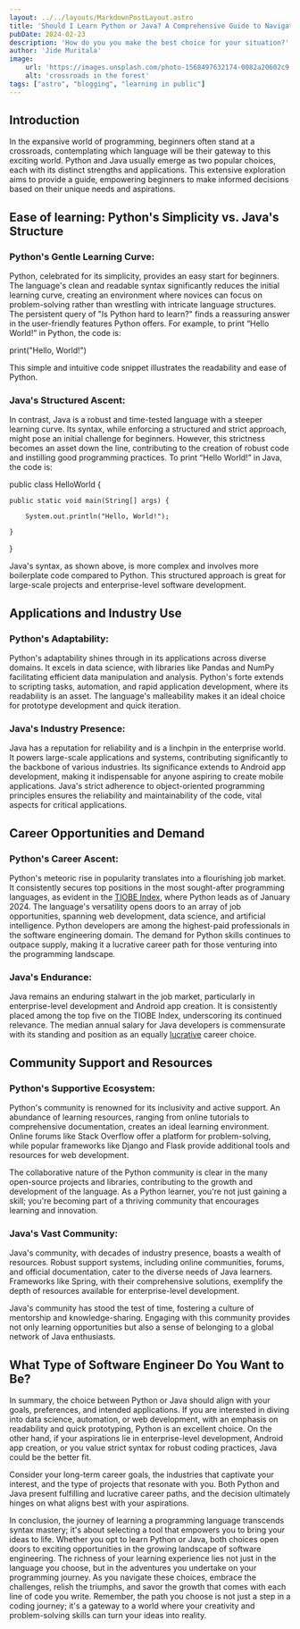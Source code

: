 ```yaml
---
layout: ../../layouts/MarkdownPostLayout.astro
title: 'Should I Learn Python or Java? A Comprehensive Guide to Navigating the Crossroad'
pubDate: 2024-02-23
description: 'How do you you make the best choice for your situation?'
author: 'Jide Muritala'
image:
    url: 'https://images.unsplash.com/photo-1568497632174-0082a20602c9'
    alt: 'crossroads in the forest'
tags: ["astro", "blogging", "learning in public"]
---
```


## Introduction 

In the expansive world of programming, beginners often stand at a crossroads, contemplating which language will be their gateway to this exciting world. Python and Java usually emerge as two popular choices, each with its distinct strengths and applications. This extensive exploration aims to provide a guide, empowering beginners to make informed decisions based on their unique needs and aspirations. 

## Ease of learning: Python's Simplicity vs. Java's Structure  

### Python's Gentle Learning Curve: 

Python, celebrated for its simplicity, provides an easy start for beginners. The language's clean and readable syntax significantly reduces the initial learning curve, creating an environment where novices can focus on problem-solving rather than wrestling with intricate language structures. The persistent query of "Is Python hard to learn?" finds a reassuring answer in the user-friendly features Python offers. For example, to print “Hello World!” in Python, the code is: 

print("Hello, World!") 

This simple and intuitive code snippet illustrates the readability and ease of Python. 

### Java's Structured Ascent: 

In contrast, Java is a robust and time-tested language with a steeper learning curve. Its syntax, while enforcing a structured and strict approach, might pose an initial challenge for beginners. However, this strictness becomes an asset down the line, contributing to the creation of robust code and instilling good programming practices. To print “Hello World!” in Java, the code is: 

public class HelloWorld { 

    public static void main(String[] args) { 

        System.out.println("Hello, World!"); 

    } 

} 

Java's syntax, as shown above, is more complex and involves more boilerplate code compared to Python. This structured approach is great for large-scale projects and enterprise-level software development. 

## Applications and Industry Use 

### Python's Adaptability: 

Python's adaptability shines through in its applications across diverse domains. It excels in data science, with libraries like Pandas and NumPy facilitating efficient data manipulation and analysis. Python's forte extends to scripting tasks, automation, and rapid application development, where its readability is an asset. The language's malleability makes it an ideal choice for prototype development and quick iteration.  

### Java's Industry Presence: 

Java has a reputation for reliability and is a linchpin in the enterprise world. It powers large-scale applications and systems, contributing significantly to the backbone of various industries. Its significance extends to Android app development, making it indispensable for anyone aspiring to create mobile applications. Java's strict adherence to object-oriented programming principles ensures the reliability and maintainability of the code, vital aspects for critical applications.   

## Career Opportunities and Demand 

### Python's Career Ascent: 

Python's meteoric rise in popularity translates into a flourishing job market. It consistently secures top positions in the most sought-after programming languages, as evident in the [TIOBE Index](https://www.tiobe.com/tiobe-index/), where Python leads as of January 2024. The language's versatility opens doors to an array of job opportunities, spanning web development, data science, and artificial intelligence. Python developers are among the highest-paid professionals in the software engineering domain. The demand for Python skills continues to outpace supply, making it a lucrative career path for those venturing into the programming landscape. 

### Java's Endurance: 

Java remains an enduring stalwart in the job market, particularly in enterprise-level development and Android app creation. It is consistently placed among the top five on the TIOBE Index, underscoring its continued relevance. The median annual salary for Java developers is commensurate with its standing and position as an equally [lucrative](https://www.devjobsscanner.com/blog/top-10-highest-paid-programming-languages/) career choice. 

## Community Support and Resources 

### Python's Supportive Ecosystem: 

Python's community is renowned for its inclusivity and active support. An abundance of learning resources, ranging from online tutorials to comprehensive documentation, creates an ideal learning environment. Online forums like Stack Overflow offer a platform for problem-solving, while popular frameworks like Django and Flask provide additional tools and resources for web development. 

The collaborative nature of the Python community is clear in the many open-source projects and libraries, contributing to the growth and development of the language. As a Python learner, you're not just gaining a skill; you're becoming part of a thriving community that encourages learning and innovation.  

### Java's Vast Community: 

Java's community, with decades of industry presence, boasts a wealth of resources. Robust support systems, including online communities, forums, and official documentation, cater to the diverse needs of Java learners. Frameworks like Spring, with their comprehensive solutions, exemplify the depth of resources available for enterprise-level development. 

Java's community has stood the test of time, fostering a culture of mentorship and knowledge-sharing. Engaging with this community provides not only learning opportunities but also a sense of belonging to a global network of Java enthusiasts. 

## What Type of Software Engineer Do You Want to Be? 

In summary, the choice between Python or Java should align with your goals, preferences, and intended applications. If you are interested in diving into data science, automation, or web development, with an emphasis on readability and quick prototyping, Python is an excellent choice. On the other hand, if your aspirations lie in enterprise-level development, Android app creation, or you value strict syntax for robust coding practices, Java could be the better fit. 

Consider your long-term career goals, the industries that captivate your interest, and the type of projects that resonate with you. Both Python and Java present fulfilling and lucrative career paths, and the decision ultimately hinges on what aligns best with your aspirations. 

In conclusion, the journey of learning a programming language transcends syntax mastery; it's about selecting a tool that empowers you to bring your ideas to life. Whether you opt to learn Python or Java, both choices open doors to exciting opportunities in the growing landscape of software engineering. The richness of your learning experience lies not just in the language you choose, but in the adventures you undertake on your programming journey. As you navigate these choices, embrace the challenges, relish the triumphs, and savor the growth that comes with each line of code you write. Remember, the path you choose is not just a step in a coding journey; it's a gateway to a world where your creativity and problem-solving skills can turn your ideas into reality. 